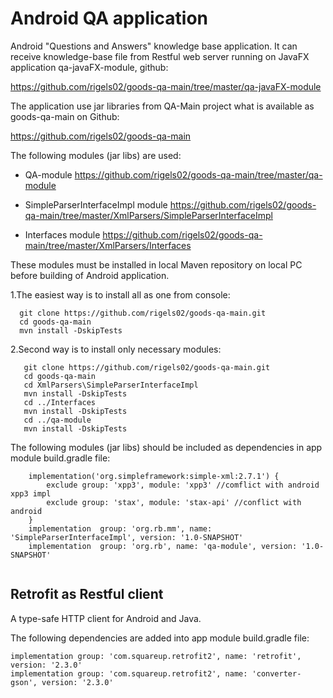 # Android QA  application

Android "Questions and Answers" knowledge base application.
It can receive knowledge-base file from Restful web server running on
JavaFX application qa-javaFX-module, github:

https://github.com/rigels02/goods-qa-main/tree/master/qa-javaFX-module

The application use jar libraries from QA-Main project
what is available as goods-qa-main on Github:

https://github.com/rigels02/goods-qa-main

The following modules (jar libs) are used:

- QA-module
  https://github.com/rigels02/goods-qa-main/tree/master/qa-module
  
- SimpleParserInterfaceImpl module
  https://github.com/rigels02/goods-qa-main/tree/master/XmlParsers/SimpleParserInterfaceImpl  

- Interfaces module
  https://github.com/rigels02/goods-qa-main/tree/master/XmlParsers/Interfaces

These modules must be installed in local Maven repository on local PC before building of 
Android application.

  1.The easiest way is to install all as one from console:
~~~~
  git clone https://github.com/rigels02/goods-qa-main.git
  cd goods-qa-main
  mvn install -DskipTests
~~~~

  2.Second way is to install only necessary modules:
~~~~
   git clone https://github.com/rigels02/goods-qa-main.git
   cd goods-qa-main
   cd XmlParsers\SimpleParserInterfaceImpl
   mvn install -DskipTests
   cd ../Interfaces
   mvn install -DskipTests
   cd ../qa-module
   mvn install -DskipTests
~~~~
 
The following modules (jar libs) should be included as dependencies in app module build.gradle file:
  
~~~~
    implementation('org.simpleframework:simple-xml:2.7.1') {
        exclude group: 'xpp3', module: 'xpp3' //comflict with android xpp3 impl
        exclude group: 'stax', module: 'stax-api' //conflict with android
    }
    implementation  group: 'org.rb.mm', name: 'SimpleParserInterfaceImpl', version: '1.0-SNAPSHOT'
    implementation  group: 'org.rb', name: 'qa-module', version: '1.0-SNAPSHOT'
   
~~~~  



## Retrofit as Restful client


A type-safe HTTP client for Android and Java.

The following dependencies are added into app module build.gradle file:

~~~~
implementation group: 'com.squareup.retrofit2', name: 'retrofit', version: '2.3.0'
implementation group: 'com.squareup.retrofit2', name: 'converter-gson', version: '2.3.0'
~~~~